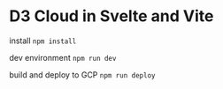 # D3 Cloud in Svelte and Vite

install
`npm install`

dev environment
`npm run dev`

build and deploy to GCP
`npm run deploy`